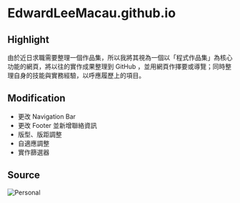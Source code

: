 # EdwardLeeMacau.github.io

## Highlight

由於近日求職需要整理一個作品集，所以我將其視為一個以「程式作品集」為核心功能的網頁，將以往的實作成果整理到 GitHub ，並用網頁作擇要或導覽；同時整理自身的技能與實務經驗，以呼應履歷上的項目。

## Modification

- 更改 Navigation Bar
- 更改 Footer 並新增聯絡資訊
- 版型、版距調整
- 自適應調整
- 實作篩選器

## Source

![Personal](https://colorlib.com/wp/template/personal/)